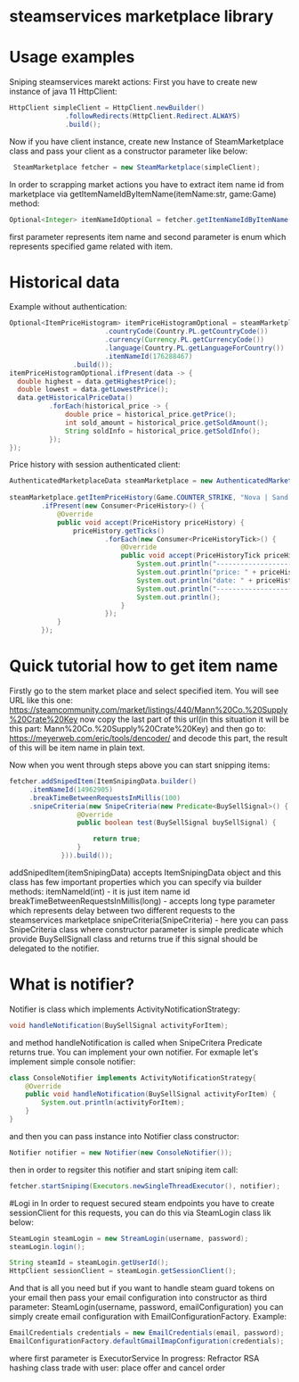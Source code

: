 # steamservices marketplace library

# Usage examples

Sniping steamservices marekt actions:
  First you have to create new instance of java 11 HttpClient:
  ```java 
 HttpClient simpleClient = HttpClient.newBuilder()
                .followRedirects(HttpClient.Redirect.ALWAYS)
                .build();
  ```
  Now if you have client instance, create new Instance of SteamMarketplace class and pass your client as a constructor parameter like below:
 ```java 
  SteamMarketplace fetcher = new SteamMarketplace(simpleClient);
 ```
 In order to scrapping market actions you have to extract item name id from marketplace via getItemNameIdByItemName(itemName:str, game:Game) method:
  ```java 
 Optional<Integer> itemNameIdOptional = fetcher.getItemNameIdByItemName("Mann Co. Supply Crate Key", Game.COUNTER_STRIKE);
  ```
  first parameter represents item name and second parameter is enum which represents specified game related with item.
  
  # Historical data
  Example without authentication:
```java 
Optional<ItemPriceHistogram> itemPriceHistogramOptional = steamMarketplace.getItemPriceHistogram(RequestObject.builder()
                        .countryCode(Country.PL.getCountryCode())
                        .currency(Currency.PL.getCurrencyCode())
                        .language(Country.PL.getLanguageForCountry())
                        .itemNameId(176288467)
                .build());
itemPriceHistogramOptional.ifPresent(data -> {
  double highest = data.getHighestPrice();
  double lowest = data.getLowestPrice();
  data.getHistoricalPriceData()
          .forEach(historical_price -> {
              double price = historical_price.getPrice();
              int sold_amount = historical_price.getSoldAmount();
              String soldInfo = historical_price.getSoldInfo();
          });
});
```
Price history with session authenticated client: 
```java
AuthenticatedMarketplaceData steamMarketplace = new AuthenticatedMarketplaceData(sessionClient);
        
steamMarketplace.getItemPriceHistory(Game.COUNTER_STRIKE, "Nova | Sand Dune (Field-Tested)")
        .ifPresent(new Consumer<PriceHistory>() {
            @Override
            public void accept(PriceHistory priceHistory) {
                priceHistory.getTicks()
                        .forEach(new Consumer<PriceHistoryTick>() {
                            @Override
                            public void accept(PriceHistoryTick priceHistoryTick) {
                                System.out.println("----------------------------");
                                System.out.println("price: " + priceHistoryTick.getPrice());
                                System.out.println("date: " + priceHistoryTick.getDate());
                                System.out.println("----------------------------");
                                System.out.println();
                            }
                        });
            }
        });
```
  # Quick tutorial how to get item name
  Firstly go to the stem market place and select specified item. You will see URL like this one: 
  https://steamcommunity.com/market/listings/440/Mann%20Co.%20Supply%20Crate%20Key
  now copy the last part of this url(in this situation it will be this part: Mann%20Co.%20Supply%20Crate%20Key)
  and then go to: https://meyerweb.com/eric/tools/dencoder/ and decode this part, the result of this will be item name in plain text.
  
  Now when you went through steps above you can start snipping items:
   ```java 
fetcher.addSnipedItem(ItemSnipingData.builder()
        .itemNameId(14962905)
        .breakTimeBetweenRequestsInMillis(100)
        .snipeCriteria(new SnipeCriteria(new Predicate<BuySellSignal>() {
                    @Override
                    public boolean test(BuySellSignal buySellSignal) {

                        return true;
                    }
                })).build());
```
addSnipedItem(itemSnipingData) accepts ItemSnipingData object and this class has few important properties which you can specify via builder methods:
itemNameId(int) - it is just item name id
breakTimeBetweenRequestsInMillis(long) - accepts long type parameter which represents delay between two different requests to the steamservices marketplace
snipeCriteria(SnipeCriteria) - here you can pass SnipeCriteria class where constructor parameter is simple predicate which provide BuySellSignall class 
and returns true if this signal should be delegated to the notifier. 
# What is notifier?
Notifier is class which implements ActivityNotificationStrategy:
 ```java 
void handleNotification(BuySellSignal activityForItem);
  ```
 and method handleNotification is called when SnipeCritera Predicate returns true. You can implement your own notifier. For exmaple let's implement simple
 console notifier:
  ```java 
class ConsoleNotifier implements ActivityNotificationStrategy{
      @Override
      public void handleNotification(BuySellSignal activityForItem) {
          System.out.println(activityForItem);
      }
}
```
and then you can pass instance into Notifier class constructor:
```java 
Notifier notifier = new Notifier(new ConsoleNotifier());
```
then in order to regsiter this notifier and start sniping item call:
```java 
fetcher.startSniping(Executors.newSingleThreadExecutor(), notifier);
```
#Logi in
In order to request secured steam endpoints you have to create sessionClient for this requests, you can do this via SteamLogin class lik below:
```java
SteamLogin steamLogin = new StreamLogin(username, password);
steamLogin.login();

String steamId = steamLogin.getUserId();
HttpClient sessionClient = steamLogin.getSessionClient();
```
And that is all you need but if you want to handle steam guard tokens on your email then pass your email configuration into constructor as third parameter:
SteamLogin(username, password, emailConfiguration)
you can simply create email configuration with EmailConfigurationFactory. 
Example:
```java
EmailCredentials credentials = new EmailCredentials(email, password);
EmailConfigurationFactory.defaultGmailImapConfiguration(credentials);
```
where first parameter is ExecutorService
In progress:
  Refractor RSA hashing class 
  trade with user: place offer and cancel order
